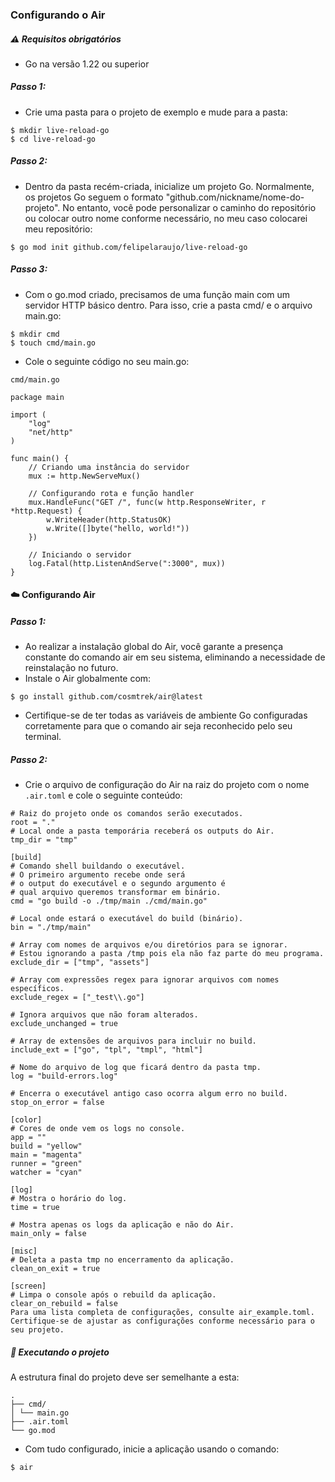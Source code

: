 ### Configurando o Air

##### ⚠️ Requisitos obrigatórios
- Go na versão 1.22 ou superior

##### Passo 1:
- Crie uma pasta para o projeto de exemplo e mude para a pasta:
```
$ mkdir live-reload-go
$ cd live-reload-go
```

##### Passo 2:
- Dentro da pasta recém-criada, inicialize um projeto Go. Normalmente, os projetos Go seguem o formato "github.com/nickname/nome-do-projeto". No entanto, você pode personalizar o caminho do repositório ou colocar outro nome conforme necessário, no meu caso colocarei meu repositório:
```
$ go mod init github.com/felipelaraujo/live-reload-go
```

##### Passo 3:
- Com o go.mod criado, precisamos de uma função main com um servidor HTTP básico dentro. Para isso, crie a pasta cmd/ e o arquivo main.go:
```
$ mkdir cmd
$ touch cmd/main.go
```

- Cole o seguinte código no seu main.go:

```
cmd/main.go

package main

import (
    "log"
    "net/http"
)

func main() {
    // Criando uma instância do servidor
    mux := http.NewServeMux()

    // Configurando rota e função handler
    mux.HandleFunc("GET /", func(w http.ResponseWriter, r *http.Request) {
        w.WriteHeader(http.StatusOK)
        w.Write([]byte("hello, world!"))
    })

    // Iniciando o servidor
    log.Fatal(http.ListenAndServe(":3000", mux))
}
```

#### ☁️ Configurando Air
##### Passo 1:
- Ao realizar a instalação global do Air, você garante a presença constante do comando air em seu sistema, eliminando a necessidade de reinstalação no futuro.
- Instale o Air globalmente com:
```
$ go install github.com/cosmtrek/air@latest
```

- Certifique-se de ter todas as variáveis de ambiente Go configuradas corretamente para que o comando air seja reconhecido pelo seu terminal.

##### Passo 2:
- Crie o arquivo de configuração do Air na raiz do projeto com o nome ```.air.toml``` e cole o seguinte conteúdo:
```
# Raiz do projeto onde os comandos serão executados.
root = "."
# Local onde a pasta temporária receberá os outputs do Air.
tmp_dir = "tmp"

[build]
# Comando shell buildando o executável.
# O primeiro argumento recebe onde será
# o output do executável e o segundo argumento é
# qual arquivo queremos transformar em binário.
cmd = "go build -o ./tmp/main ./cmd/main.go"

# Local onde estará o executável do build (binário).
bin = "./tmp/main"

# Array com nomes de arquivos e/ou diretórios para se ignorar.
# Estou ignorando a pasta /tmp pois ela não faz parte do meu programa.
exclude_dir = ["tmp", "assets"]

# Array com expressões regex para ignorar arquivos com nomes específicos.
exclude_regex = ["_test\\.go"]

# Ignora arquivos que não foram alterados.
exclude_unchanged = true

# Array de extensões de arquivos para incluir no build.
include_ext = ["go", "tpl", "tmpl", "html"]

# Nome do arquivo de log que ficará dentro da pasta tmp.
log = "build-errors.log"

# Encerra o executável antigo caso ocorra algum erro no build.
stop_on_error = false

[color]
# Cores de onde vem os logs no console.
app = ""
build = "yellow"
main = "magenta"
runner = "green"
watcher = "cyan"

[log]
# Mostra o horário do log.
time = true

# Mostra apenas os logs da aplicação e não do Air.
main_only = false

[misc]
# Deleta a pasta tmp no encerramento da aplicação.
clean_on_exit = true

[screen]
# Limpa o console após o rebuild da aplicação.
clear_on_rebuild = false    
Para uma lista completa de configurações, consulte air_example.toml. Certifique-se de ajustar as configurações conforme necessário para o seu projeto.
```

##### 🚀 Executando o projeto
A estrutura final do projeto deve ser semelhante a esta:
```
.
├── cmd/
│ └── main.go
├── .air.toml
└── go.mod
```

- Com tudo configurado, inicie a aplicação usando o comando:
```
$ air
```
